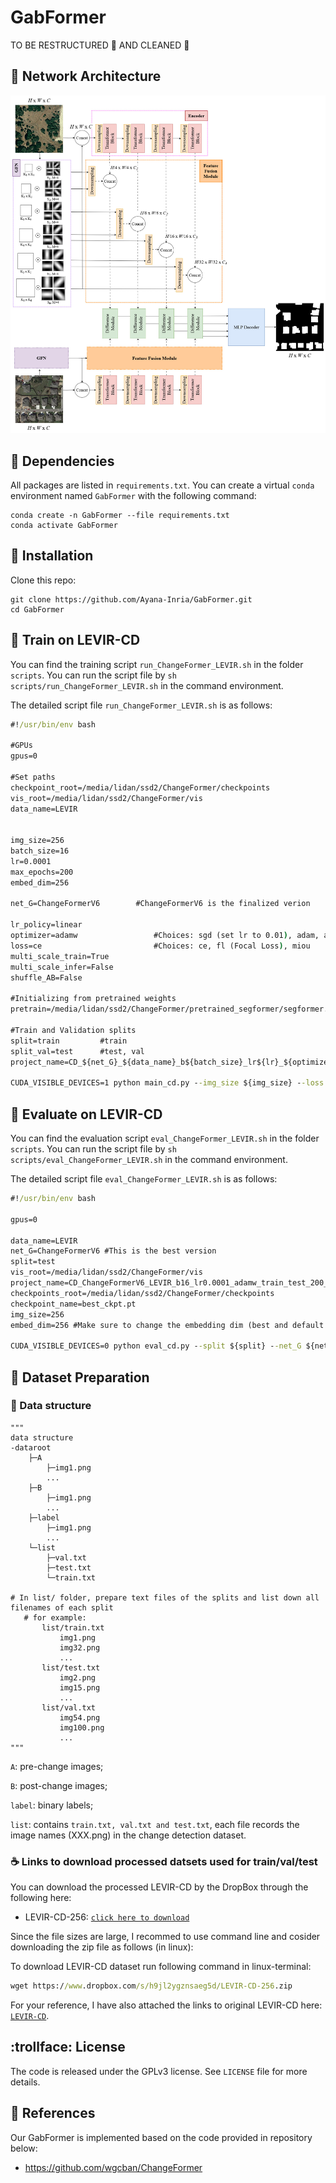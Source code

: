 # GabFormer

TO BE RESTRUCTURED :wrench: AND CLEANED :bathtub:

## :rice: Network Architecture
![](./images/GabFormer.jpg)


## :rice_ball: Dependencies
All packages are listed in `requirements.txt`.
You can create a virtual ``conda`` environment named ``GabFormer`` with the following command:

```
conda create -n GabFormer --file requirements.txt
conda activate GabFormer
```

## :fork_and_knife: Installation

Clone this repo:

```shell
git clone https://github.com/Ayana-Inria/GabFormer.git
cd GabFormer
```

<!-- ## :ramen: Quick Start on LEVIR dataset

We have some samples from the [`LEVIR-CD`](https://justchenhao.github.io/LEVIR/) dataset in the folder `samples_LEVIR` for a quick start.

Firstly, you can download our ChangeFormerV6 pretrained model——by [`DropBox`](https://www.dropbox.com/sh/xoswrsu9n4ypr5h/AAAmUOE-DTq59fX-tE2TwPzKa?dl=0) or [`Github`](https://github.com/wgcban/ChangeFormer/releases/download/v0.1.0/CD_ChangeFormerV6_LEVIR_b16_lr0.0001_adamw_train_test_200_linear_ce_multi_train_True_multi_infer_False_shuffle_AB_False_embed_dim_256.zip). After downloaded the pretrained model, you can put it in `checkpoints/ChangeFormer_LEVIR/`.

Then, run a demo to get started as follows:

```python
python demo_LEVIR.py
```

After that, you can find the prediction results in `samples/predict_LEVIR`. -->


## :bread: Train on LEVIR-CD

You can find the training script `run_ChangeFormer_LEVIR.sh` in the folder `scripts`. You can run the script file by `sh scripts/run_ChangeFormer_LEVIR.sh` in the command environment.

The detailed script file `run_ChangeFormer_LEVIR.sh` is as follows:

```cmd
#!/usr/bin/env bash

#GPUs
gpus=0

#Set paths
checkpoint_root=/media/lidan/ssd2/ChangeFormer/checkpoints
vis_root=/media/lidan/ssd2/ChangeFormer/vis
data_name=LEVIR


img_size=256    
batch_size=16   
lr=0.0001         
max_epochs=200
embed_dim=256

net_G=ChangeFormerV6        #ChangeFormerV6 is the finalized verion

lr_policy=linear
optimizer=adamw                 #Choices: sgd (set lr to 0.01), adam, adamw
loss=ce                         #Choices: ce, fl (Focal Loss), miou
multi_scale_train=True
multi_scale_infer=False
shuffle_AB=False

#Initializing from pretrained weights
pretrain=/media/lidan/ssd2/ChangeFormer/pretrained_segformer/segformer.b2.512x512.ade.160k.pth

#Train and Validation splits
split=train         #train
split_val=test      #test, val
project_name=CD_${net_G}_${data_name}_b${batch_size}_lr${lr}_${optimizer}_${split}_${split_val}_${max_epochs}_${lr_policy}_${loss}_multi_train_${multi_scale_train}_multi_infer_${multi_scale_infer}_shuffle_AB_${shuffle_AB}_embed_dim_${embed_dim}

CUDA_VISIBLE_DEVICES=1 python main_cd.py --img_size ${img_size} --loss ${loss} --checkpoint_root ${checkpoint_root} --vis_root ${vis_root} --lr_policy ${lr_policy} --optimizer ${optimizer} --pretrain ${pretrain} --split ${split} --split_val ${split_val} --net_G ${net_G} --multi_scale_train ${multi_scale_train} --multi_scale_infer ${multi_scale_infer} --gpu_ids ${gpus} --max_epochs ${max_epochs} --project_name ${project_name} --batch_size ${batch_size} --shuffle_AB ${shuffle_AB} --data_name ${data_name}  --lr ${lr} --embed_dim ${embed_dim}
```

## :ice_cream: Evaluate on LEVIR-CD

You can find the evaluation script `eval_ChangeFormer_LEVIR.sh` in the folder `scripts`. You can run the script file by `sh scripts/eval_ChangeFormer_LEVIR.sh` in the command environment.

The detailed script file `eval_ChangeFormer_LEVIR.sh` is as follows:

```cmd
#!/usr/bin/env bash

gpus=0

data_name=LEVIR
net_G=ChangeFormerV6 #This is the best version
split=test
vis_root=/media/lidan/ssd2/ChangeFormer/vis
project_name=CD_ChangeFormerV6_LEVIR_b16_lr0.0001_adamw_train_test_200_linear_ce_multi_train_True_multi_infer_False_shuffle_AB_False_embed_dim_256
checkpoints_root=/media/lidan/ssd2/ChangeFormer/checkpoints
checkpoint_name=best_ckpt.pt
img_size=256
embed_dim=256 #Make sure to change the embedding dim (best and default = 256)

CUDA_VISIBLE_DEVICES=0 python eval_cd.py --split ${split} --net_G ${net_G} --embed_dim ${embed_dim} --img_size ${img_size} --vis_root ${vis_root} --checkpoints_root ${checkpoints_root} --checkpoint_name ${checkpoint_name} --gpu_ids ${gpus} --project_name ${project_name} --data_name ${data_name}
```

## :lollipop: Dataset Preparation

### :tea: Data structure

```
"""
data structure
-dataroot
    ├─A
        ├─img1.png
        ...
    ├─B
        ├─img1.png
        ...
    ├─label
        ├─img1.png
        ...
    └─list
        ├─val.txt
        ├─test.txt
        └─train.txt

# In list/ folder, prepare text files of the splits and list down all filenames of each split
   # for example:
       list/train.txt
           img1.png
           img32.png
           ...
       list/test.txt
           img2.png
           img15.png
           ...
       list/val.txt
           img54.png
           img100.png
           ...
"""
```

`A`: pre-change images;

`B`: post-change images;

`label`: binary labels;

`list`: contains `train.txt, val.txt and test.txt`, each file records the image names (XXX.png) in the change detection dataset.

### :coffee: Links to download processed datsets used for train/val/test

You can download the processed LEVIR-CD by the DropBox through the following here:

- LEVIR-CD-256: [`click here to download`](https://www.dropbox.com/sh/lnjxpflvgjijwoj/AAAgWr3xgOjqtTWPVpbLVcfNa?dl=0)


Since the file sizes are large, I recommed to use command line and cosider downloading the zip file as follows (in linux):

To download LEVIR-CD dataset run following command in linux-terminal:
```cmd
wget https://www.dropbox.com/s/h9jl2ygznsaeg5d/LEVIR-CD-256.zip
```

For your reference, I have also attached the links to original LEVIR-CD here: [`LEVIR-CD`](https://justchenhao.github.io/LEVIR/).


## :trollface: License
The code is released under the GPLv3 license. See `LICENSE` file for more details.

<!-- ## :full_moon_with_face: Citation

If you use this code for your research, please cite our paper:

```
@misc{bandara2022transformerbased,
      title={A Transformer-Based Siamese Network for Change Detection}, 
      author={Wele Gedara Chaminda Bandara and Vishal M. Patel},
      year={2022},
      eprint={2201.01293},
      archivePrefix={arXiv},
      primaryClass={cs.CV}
}
``` -->

##  :paw_prints: References
Our GabFormer is implemented based on the code provided in repository below:

- https://github.com/wgcban/ChangeFormer

